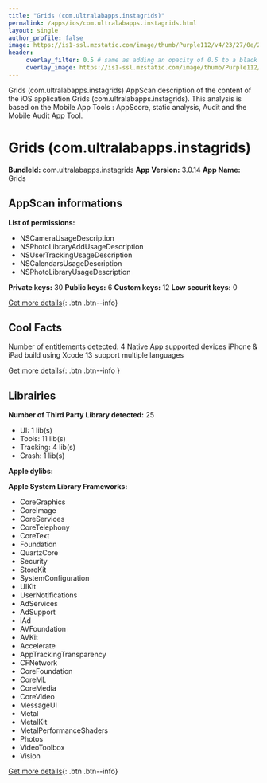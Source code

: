 ```yaml
---
title: "Grids (com.ultralabapps.instagrids)"
permalink: /apps/ios/com.ultralabapps.instagrids.html
layout: single
author_profile: false
image: https://is1-ssl.mzstatic.com/image/thumb/Purple112/v4/23/27/0e/23270ec2-e0be-89d6-5768-9033d94a2829/AppIcon-1x_U007emarketing-0-7-0-sRGB-85-220.png/512x512bb.jpg
header: 
     overlay_filter: 0.5 # same as adding an opacity of 0.5 to a black background
     overlay_image: https://is1-ssl.mzstatic.com/image/thumb/Purple112/v4/23/27/0e/23270ec2-e0be-89d6-5768-9033d94a2829/AppIcon-1x_U007emarketing-0-7-0-sRGB-85-220.png/512x512bb.jpg
---
```

Grids (com.ultralabapps.instagrids) AppScan description of the content of the iOS application Grids (com.ultralabapps.instagrids). This analysis is based on the Mobile App Tools : AppScore, static analysis, Audit and the Mobile Audit App Tool.

# Grids (com.ultralabapps.instagrids)

**BundleId:** com.ultralabapps.instagrids
**App Version:** 3.0.14
**App Name:** Grids


## AppScan informations 

**List of permissions:** 
- NSCameraUsageDescription
- NSPhotoLibraryAddUsageDescription
- NSUserTrackingUsageDescription
- NSCalendarsUsageDescription
- NSPhotoLibraryUsageDescription
  
  
**Private keys:** 30
**Public keys:** 6
**Custom keys:** 12
**Low securit keys:** 0
  
[Get more details](/pricing.html){: .btn .btn--info}

## Cool Facts

Number of entitlements detected: 4
Native App
supported devices iPhone & iPad
build using Xcode 13
support multiple languages
  
[Get more details](/pricing.html){: .btn .btn--info }

## Librairies 
**Number of Third Party Library detected:** 25
- UI: 1 lib(s)
- Tools: 11 lib(s)
- Tracking: 4 lib(s)
- Crash: 1 lib(s)


**Apple dylibs:**


**Apple System Library Frameworks:**
- CoreGraphics
- CoreImage
- CoreServices
- CoreTelephony
- CoreText
- Foundation
- QuartzCore
- Security
- StoreKit
- SystemConfiguration
- UIKit
- UserNotifications
- AdServices
- AdSupport
- iAd
- AVFoundation
- AVKit
- Accelerate
- AppTrackingTransparency
- CFNetwork
- CoreFoundation
- CoreML
- CoreMedia
- CoreVideo
- MessageUI
- Metal
- MetalKit
- MetalPerformanceShaders
- Photos
- VideoToolbox
- Vision


  
[Get more details](/pricing.html){: .btn .btn--info}

